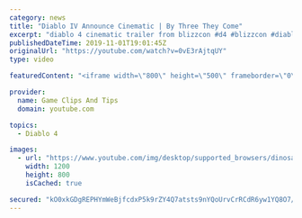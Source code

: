 ```yaml
---
category: news
title: "Diablo IV Announce Cinematic | By Three They Come"
excerpt: "diablo 4 cinematic trailer from blizzcon #d4 #blizzcon #diablo."
publishedDateTime: 2019-11-01T19:01:45Z
originalUrl: "https://youtube.com/watch?v=0vE3rAjtqUY"
type: video

featuredContent: "<iframe width=\"800\" height=\"500\" frameborder=\"0\" src=\"https://www.youtube.com/embed/0vE3rAjtqUY\" allow=\"accelerometer; autoplay; encrypted-media; gyroscope; picture-in-picture\" allowfullscreen></iframe>"

provider:
  name: Game Clips And Tips
  domain: youtube.com

topics:
  - Diablo 4

images:
  - url: "https://www.youtube.com/img/desktop/supported_browsers/dinosaur.png"
    width: 1200
    height: 800
    isCached: true

secured: "kO0xkGDgREPHYmWeBjfcdxP5k9rZY4Q7atsts9nYQoUrvCrRCdR6yw1YQ8O7/jHDaA33KOfsVsGMDFDfgzyrMM9cCBl0zzg8GdZNg37NnBZb2o5KPEH5bDQ7n9sElkFFC+G89I1QbNBIR0YYbZlI44j4XN5S6m686eGsgcuCZTZXP+NYjJcqkNldMP74bb3Vrjocj5iYr/uglGbTbCEkLoidC8yxDnNRU4fFYFB5B9AszKZk1vZV4MwYtTj2oBJLfPVLEmaENnjS4oTXFBjU4kqoMNpK+Oknp3xYaPc798Hy23QZErK7hgwcZc2MPatA4lZoDuhUu6PubdKFhQTL5njJuSc/F9kTOvM1ffgUtuyHu1Fqsyq11zfJj1LxrvXUWWyE4F+9MDNxyirFl5Oe3A==;/GRQXyD8rxnROU5l61h9pA=="
---
```


